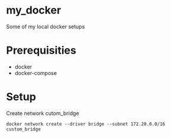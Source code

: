 # my_docker
Some of my local docker setups

# Prerequisities

+ docker
+ docker-compose

# Setup

Create network cutom_bridge

```{bash}
docker network create --driver bridge --subnet 172.20.0.0/16 custom_bridge
```
